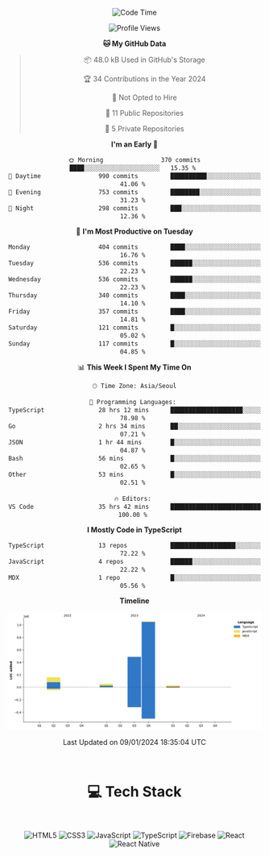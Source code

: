 <div align="center">

  <!--START_SECTION:waka-->
![Code Time](http://img.shields.io/badge/Code%20Time-371%20hrs%2040%20mins-blue)

![Profile Views](http://img.shields.io/badge/Profile%20Views-0-blue)

**🐱 My GitHub Data** 

> 📦 48.0 kB Used in GitHub's Storage 
 > 
> 🏆 34 Contributions in the Year 2024
 > 
> 🚫 Not Opted to Hire
 > 
> 📜 11 Public Repositories 
 > 
> 🔑 5 Private Repositories 
 > 
**I'm an Early 🐤** 

```text
🌞 Morning                370 commits         ████░░░░░░░░░░░░░░░░░░░░░   15.35 % 
🌆 Daytime                990 commits         ██████████░░░░░░░░░░░░░░░   41.06 % 
🌃 Evening                753 commits         ████████░░░░░░░░░░░░░░░░░   31.23 % 
🌙 Night                  298 commits         ███░░░░░░░░░░░░░░░░░░░░░░   12.36 % 
```
📅 **I'm Most Productive on Tuesday** 

```text
Monday                   404 commits         ████░░░░░░░░░░░░░░░░░░░░░   16.76 % 
Tuesday                  536 commits         ██████░░░░░░░░░░░░░░░░░░░   22.23 % 
Wednesday                536 commits         ██████░░░░░░░░░░░░░░░░░░░   22.23 % 
Thursday                 340 commits         ████░░░░░░░░░░░░░░░░░░░░░   14.10 % 
Friday                   357 commits         ████░░░░░░░░░░░░░░░░░░░░░   14.81 % 
Saturday                 121 commits         █░░░░░░░░░░░░░░░░░░░░░░░░   05.02 % 
Sunday                   117 commits         █░░░░░░░░░░░░░░░░░░░░░░░░   04.85 % 
```


📊 **This Week I Spent My Time On** 

```text
🕑︎ Time Zone: Asia/Seoul

💬 Programming Languages: 
TypeScript               28 hrs 12 mins      ████████████████████░░░░░   78.98 % 
Go                       2 hrs 34 mins       ██░░░░░░░░░░░░░░░░░░░░░░░   07.21 % 
JSON                     1 hr 44 mins        █░░░░░░░░░░░░░░░░░░░░░░░░   04.87 % 
Bash                     56 mins             █░░░░░░░░░░░░░░░░░░░░░░░░   02.65 % 
Other                    53 mins             █░░░░░░░░░░░░░░░░░░░░░░░░   02.51 % 

🔥 Editors: 
VS Code                  35 hrs 42 mins      █████████████████████████   100.00 % 
```

**I Mostly Code in TypeScript** 

```text
TypeScript               13 repos            ██████████████████░░░░░░░   72.22 % 
JavaScript               4 repos             ██████░░░░░░░░░░░░░░░░░░░   22.22 % 
MDX                      1 repo              █░░░░░░░░░░░░░░░░░░░░░░░░   05.56 % 
```



**Timeline**

![Lines of Code chart](https://raw.githubusercontent.com/SONGDAM/SONGDAM/master/assets/bar_graph.png)


 Last Updated on 09/01/2024 18:35:04 UTC
<!--END_SECTION:waka-->

  
 <br>
  
# 💻 Tech Stack
  
</div>

</br>

<div align="center">

   ![HTML5](https://img.shields.io/badge/html5-%23E34F26.svg?style=for-the-badge&logo=html5&logoColor=white) ![CSS3](https://img.shields.io/badge/css3-%231572B6.svg?style=for-the-badge&logo=css3&logoColor=white) ![JavaScript](https://img.shields.io/badge/javascript-%23323330.svg?style=for-the-badge&logo=javascript&logoColor=%23F7DF1E) 
 ![TypeScript](https://img.shields.io/badge/typescript-%23007ACC.svg?style=for-the-badge&logo=typescript&logoColor=white)
  ![Firebase](https://img.shields.io/badge/firebase-%23039BE5.svg?style=for-the-badge&logo=firebase) 
 ![React](https://img.shields.io/badge/react-%2320232a.svg?style=for-the-badge&logo=react&logoColor=%2361DAFB) ![React Native](https://img.shields.io/badge/react_native-%2320232a.svg?style=for-the-badge&logo=react&logoColor=%2361DAFB) 

 
</div>
